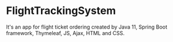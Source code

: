 # FlightTrackingSystem
It's an app for flight ticket ordering created by Java 11, Spring Boot framework, Thymeleaf, JS, Ajax, HTML and CSS.
